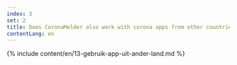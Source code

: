 ```yaml
---
index: 3
set: 2
title: Does CoronaMelder also work with corona apps from other countries?
contentLang: en
---
```

{% include content/en/13-gebruik-app-uit-ander-land.md %}
